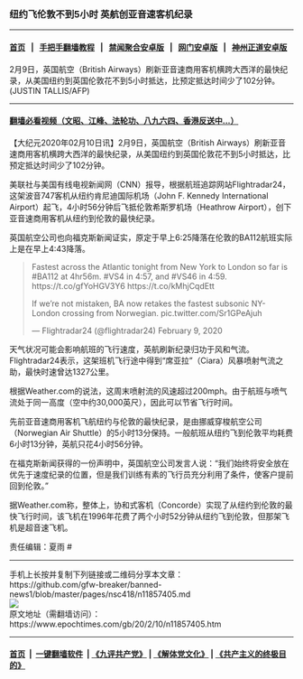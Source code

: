 ### 纽约飞伦敦不到5小时 英航创亚音速客机纪录
------------------------

#### [首页](https://github.com/gfw-breaker/banned-news1/blob/master/README.md) &nbsp;&nbsp;|&nbsp;&nbsp; [手把手翻墙教程](https://github.com/gfw-breaker/guides/wiki) &nbsp;&nbsp;|&nbsp;&nbsp; [禁闻聚合安卓版](https://github.com/gfw-breaker/bn-android) &nbsp;&nbsp;|&nbsp;&nbsp; [网门安卓版](https://github.com/oGate2/oGate) &nbsp;&nbsp;|&nbsp;&nbsp; [神州正道安卓版](https://github.com/SzzdOgate/update) 



<div><img alt="" class="aligncenter wp-post-image" src="https://i.epochtimes.com/assets/uploads/2014/08/1408280455041758-600x366.jpg"/>
<div class="red16 caption">
 2月9日，英国航空（British Airways）刷新亚音速商用客机横跨大西洋的最快纪录，从美国纽约到英国伦敦花不到5小时抵达，比预定抵达时间少了102分钟。(JUSTIN TALLIS/AFP)
</div>
</div><hr/>

#### [翻墙必看视频（文昭、江峰、法轮功、八九六四、香港反送中...）](http://167.172.214.107/home.html)

<div><p>
 【大纪元2020年02月10日讯】2月9日，英国航空（British Airways）刷新亚音速商用客机横跨大西洋的最快纪录，从美国纽约到英国伦敦花不到5小时抵达，比预定抵达时间少了102分钟。
</p>
<p>
 美联社与美国有线电视新闻网（CNN）报导，根据航班追踪网站Flightradar24，这架波音747客机从纽约肯尼迪国际机场（John F. Kennedy International Airport）起飞，4小时56分钟后飞抵伦敦希斯罗机场（Heathrow Airport），创下亚音速商用客机从纽约到伦敦的最快纪录。
</p>
<p>
 英国航空公司也向福克斯新闻证实，原定于早上6:25降落在伦敦的BA112航班实际上是在早上4:43降落。
</p>
<p>
</p>
<blockquote class="twitter-tweet">
 <p dir="ltr" lang="en">
  Fastest across the Atlantic tonight from New York to London so far is
  <ok href="https://twitter.com/hashtag/BA112?src=hash&amp;ref_src=twsrc%5Etfw">
   #BA112
  </ok>
  at 4hr56m.
  <ok href="https://twitter.com/hashtag/VS4?src=hash&amp;ref_src=twsrc%5Etfw">
   #VS4
  </ok>
  in 4:57, and
  <ok href="https://twitter.com/hashtag/VS46?src=hash&amp;ref_src=twsrc%5Etfw">
   #VS46
  </ok>
  in 4:59.
  <ok href="https://t.co/gfYoHGV3Y6">
   https://t.co/gfYoHGV3Y6
  </ok>
  <ok href="https://t.co/kMhjCqdEtt">
   https://t.co/kMhjCqdEtt
  </ok>
 </p>
 <p>
  If we’re not mistaken, BA now retakes the fastest subsonic NY-London crossing from Norwegian.
  <ok href="https://t.co/Sr1GPeAjuh">
   pic.twitter.com/Sr1GPeAjuh
  </ok>
 </p>
 <p>
  — Flightradar24 (@flightradar24)
  <ok href="https://twitter.com/flightradar24/status/1226395432252780544?ref_src=twsrc%5Etfw">
   February 9, 2020
  </ok>
 </p>
</blockquote>
<p>
 <p>
 </p>
 <p>
  天气状况可能会影响航班的飞行速度，英航刷新纪录归功于风和气流。Flightradar24表示，这架班机飞行途中得到“席亚拉”（Ciara）风暴喷射气流之助，最快时速曾达1327公里。
 </p>
 <p>
  根据Weather.com的说法，这周末喷射流的风速超过200mph。由于航班与喷气流处于同一高度（空中约30,000英尺），因此可以节省飞行时间。
 </p>
 <p>
  先前亚音速商用客机飞航纽约与伦敦的最快纪录，是由挪威穿梭航空公司（Norwegian Air Shuttle）的5小时13分保持。一般航班从纽约飞到伦敦平均耗费6小时13分钟，英航只花4小时56分钟。
 </p>
 <p>
  在福克斯新闻获得的一份声明中，英国航空公司发言人说：“我们始终将安全放在优先于速度纪录的位置，但是我们训练有素的飞行员充分利用了条件，使客户提前回到伦敦。”
 </p>
 <p>
  据Weather.com称，整体上，协和式客机（Concorde）实现了从纽约到伦敦的最快飞行时间，该飞机在1996年花费了两个小时52分钟从纽约飞到伦敦，但那架飞机是超音速飞机。
 </p>
 <p>
  责任编辑：夏雨 #
 </p>
</p></div>
<hr/>
手机上长按并复制下列链接或二维码分享本文章：<br/>
https://github.com/gfw-breaker/banned-news1/blob/master/pages/nsc418/n11857405.md <br/>
<a href='https://github.com/gfw-breaker/banned-news1/blob/master/pages/nsc418/n11857405.md'><img src='https://github.com/gfw-breaker/banned-news1/blob/master/pages/nsc418/n11857405.md.png'/></a> <br/>
原文地址（需翻墙访问）：https://www.epochtimes.com/gb/20/2/10/n11857405.htm


------------------------
#### [首页](https://github.com/gfw-breaker/banned-news1/blob/master/README.md) &nbsp;|&nbsp; [一键翻墙软件](https://github.com/gfw-breaker/nogfw/blob/master/README.md) &nbsp;| [《九评共产党》](https://github.com/gfw-breaker/9ping.md/blob/master/README.md#九评之一评共产党是什么) | [《解体党文化》](https://github.com/gfw-breaker/jtdwh.md/blob/master/README.md) | [《共产主义的终极目的》](https://github.com/gfw-breaker/gczydzjmd.md/blob/master/README.md)


<img src='http://gfw-breaker.win/banned-news/pages/nsc418/n11857405.md' width='0px' height='0px'/>